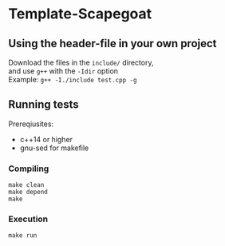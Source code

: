 # Template-Scapegoat

## Using the header-file in your own project
Download the files in the `include/` directory, \
and use `g++` with the `-Idir` option \
Example: `g++ -I./include test.cpp -g`

## Running tests

Prereqiusites:
- c++14 or higher
- gnu-sed for makefile
   
### Compiling
```
make clean
make depend
make
```

### Execution
```
make run
```